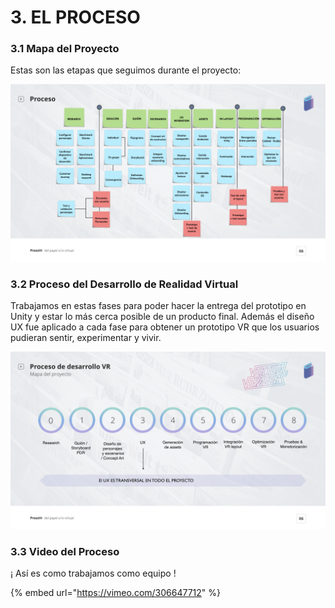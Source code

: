 # 3. EL PROCESO

### 3.1 Mapa del Proyecto

Estas son las etapas que seguimos durante el proyecto:

![](.gitbook/assets/mapaprocesovr_pressvr.jpeg)

### 3.2 Proceso del Desarrollo de Realidad Virtual

Trabajamos en estas fases para poder hacer la entrega del prototipo en Unity y estar lo más cerca posible de un producto final. Además el diseño UX fue aplicado a cada fase para obtener un prototipo VR que los usuarios pudieran sentir, experimentar y vivir.

![](.gitbook/assets/procesodesarrollovr_pressvr.jpeg)

### 3.3 Video del Proceso

¡ Así es como trabajamos como equipo !

{% embed url="https://vimeo.com/306647712" %}

